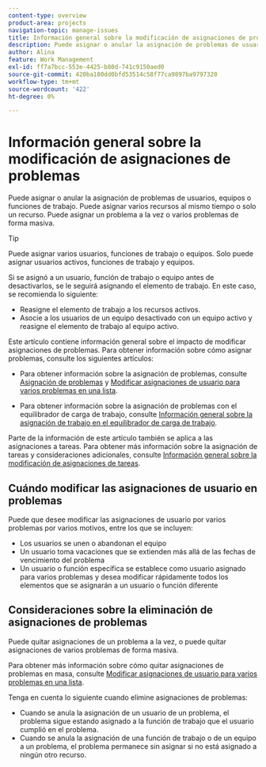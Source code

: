 ```yaml
---
content-type: overview
product-area: projects
navigation-topic: manage-issues
title: Información general sobre la modificación de asignaciones de problemas
description: Puede asignar o anular la asignación de problemas de usuarios, equipos o funciones de trabajo. Puede asignar varios recursos al mismo tiempo o solo un recurso. Puede asignar un problema a la vez o varios problemas de forma masiva.
author: Alina
feature: Work Management
exl-id: ff7a7bcc-553e-4425-b80d-741c9150aed0
source-git-commit: 420ba180dd0bfd53514c58f77ca9897ba9797320
workflow-type: tm+mt
source-wordcount: '422'
ht-degree: 0%

---
```


# Información general sobre la modificación de asignaciones de problemas

Puede asignar o anular la asignación de problemas de usuarios, equipos o funciones de trabajo. Puede asignar varios recursos al mismo tiempo o solo un recurso. Puede asignar un problema a la vez o varios problemas de forma masiva.

>[!TIP]
>
>Puede asignar varios usuarios, funciones de trabajo o equipos. Solo puede asignar usuarios activos, funciones de trabajo y equipos.
>
>Si se asignó a un usuario, función de trabajo o equipo antes de desactivarlos, se le seguirá asignando el elemento de trabajo. En este caso, se recomienda lo siguiente:
>
>* Reasigne el elemento de trabajo a los recursos activos.
>* Asocie a los usuarios de un equipo desactivado con un equipo activo y reasigne el elemento de trabajo al equipo activo.


Este artículo contiene información general sobre el impacto de modificar asignaciones de problemas. Para obtener información sobre cómo asignar problemas, consulte los siguientes artículos:

* Para obtener información sobre la asignación de problemas, consulte [Asignación de problemas](../../../manage-work/issues/manage-issues/assign-issues.md) y [Modificar asignaciones de usuario para varios problemas en una lista](../../../manage-work/issues/manage-issues/edit-assignments-for-multiple-issues.md).

* Para obtener información sobre la asignación de problemas con el equilibrador de carga de trabajo, consulte [Información general sobre la asignación de trabajo en el equilibrador de carga de trabajo](../../../resource-mgmt/workload-balancer/assign-work-in-workload-balancer.md).

Parte de la información de este artículo también se aplica a las asignaciones a tareas. Para obtener más información sobre la asignación de tareas y consideraciones adicionales, consulte [Información general sobre la modificación de asignaciones de tareas](../../../manage-work/tasks/assign-tasks/modify-task-assignments-overview.md).

## Cuándo modificar las asignaciones de usuario en problemas

Puede que desee modificar las asignaciones de usuario por varios problemas por varios motivos, entre los que se incluyen:

* Los usuarios se unen o abandonan el equipo
* Un usuario toma vacaciones que se extienden más allá de las fechas de vencimiento del problema
* Un usuario o función específica se establece como usuario asignado para varios problemas y desea modificar rápidamente todos los elementos que se asignarán a un usuario o función diferente

## Consideraciones sobre la eliminación de asignaciones de problemas

Puede quitar asignaciones de un problema a la vez, o puede quitar asignaciones de varios problemas de forma masiva.

Para obtener más información sobre cómo quitar asignaciones de problemas en masa, consulte [Modificar asignaciones de usuario para varios problemas en una lista](../../../manage-work/issues/manage-issues/edit-assignments-for-multiple-issues.md).

Tenga en cuenta lo siguiente cuando elimine asignaciones de problemas:

* Cuando se anula la asignación de un usuario de un problema, el problema sigue estando asignado a la función de trabajo que el usuario cumplió en el problema.
* Cuando se anula la asignación de una función de trabajo o de un equipo a un problema, el problema permanece sin asignar si no está asignado a ningún otro recurso.

